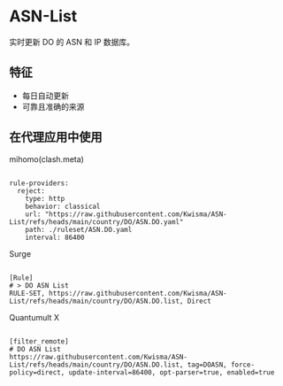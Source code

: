 
# ASN-List

实时更新 DO 的 ASN 和 IP 数据库。

## 特征

- 每日自动更新
- 可靠且准确的来源

## 在代理应用中使用

mihomo(clash.meta)

<pre><code class="language-javascript">
rule-providers:
  reject:
    type: http
    behavior: classical
    url: "https://raw.githubusercontent.com/Kwisma/ASN-List/refs/heads/main/country/DO/ASN.DO.yaml"
    path: ./ruleset/ASN.DO.yaml
    interval: 86400
</code></pre>

Surge

<pre><code class="language-javascript">
[Rule]
# > DO ASN List
RULE-SET, https://raw.githubusercontent.com/Kwisma/ASN-List/refs/heads/main/country/DO/ASN.DO.list, Direct
</code></pre>

Quantumult X

<pre><code class="language-javascript">
[filter_remote]
# DO ASN List
https://raw.githubusercontent.com/Kwisma/ASN-List/refs/heads/main/country/DO/ASN.DO.list, tag=DOASN, force-policy=direct, update-interval=86400, opt-parser=true, enabled=true
</code></pre>
